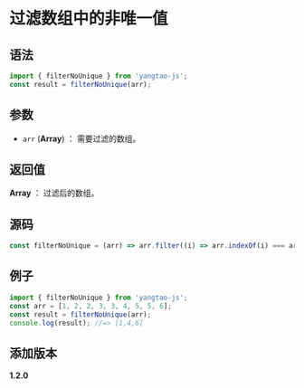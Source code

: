 # 过滤数组中的非唯一值

## 语法

```js
import { filterNoUnique } from 'yangtao-js';
const result = filterNoUnique(arr);
```

## 参数

- `arr` (**Array**) ： 需要过滤的数组。

## 返回值

**Array** ： 过滤后的数组。

## 源码

```js
const filterNoUnique = (arr) => arr.filter((i) => arr.indexOf(i) === arr.lastIndexOf(i));
```

## 例子

```js
import { filterNoUnique } from 'yangtao-js';
const arr = [1, 2, 2, 3, 3, 4, 5, 5, 6];
const result = filterNoUnique(arr);
console.log(result); //=> [1,4,6]
```

## 添加版本

**1.2.0**
